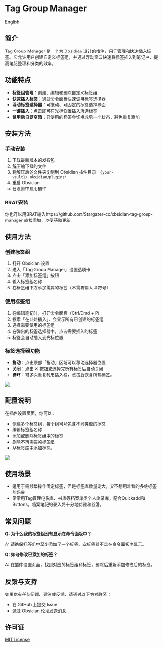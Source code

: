 # Tag Group Manager

[English](https://github.com/Stargazer-cc/addtags/blob/main/README-EN.md)

## 简介

Tag Group Manager 是一个为 Obsidian 设计的插件，用于管理和快速插入标签。它允许用户创建自定义标签组，并通过浮动窗口快速将标签插入到笔记中，提高笔记整理和分类的效率。

## 功能特点

- **标签组管理**：创建、编辑和删除自定义标签组
- **快速插入标签**：通过命令面板快速调用标签选择器
- **浮动标签选择器**：可拖动、可固定的标签选择界面
- **一键插入**：点击即可在光标位置插入所选标签
- **使用后自动变暗**：已使用的标签会切换成另一个状态，避免重复添加

## 安装方法

### 手动安装

1. 下载最新版本的发布包
2. 解压缩下载的文件
3. 将解压后的文件夹复制到 Obsidian 插件目录：`{your-vault}/.obsidian/plugins/`
4. 重启 Obsidian
5. 在设置中启用插件

### BRAT安装

你也可以用BRAT输入https://github.com/Stargazer-cc/obsidian-tag-group-manager 直接添加，以便获取更新。

## 使用方法

### 创建标签组

1. 打开 Obsidian 设置
2. 进入「Tag Group Manager」设置选项卡
3. 点击「添加标签组」按钮
4. 输入标签组名称
5. 在标签组下方添加需要的标签（不需要输入 # 符号）

### 使用标签组

1. 在编辑笔记时，打开命令面板（Ctrl/Cmd + P）
2. 搜索「在此处插入」，会显示所有已创建的标签组
3. 选择需要使用的标签组
4. 在弹出的标签选择器中，点击需要插入的标签
5. 标签会自动插入到光标位置

### 标签选择器功能

- **拖动**：点击顶部「拖动」区域可以移动选择器位置
- **关闭**：点击 ✕ 按钮或选择完所有标签后自动关闭
- **循环**：可多次重复利用插入框，点击后恢复所有标签。

![](https://github.com/Stargazer-cc/obsidian-tag-group-manager/blob/main/3.gif)

## 配置说明

在插件设置页面，你可以：

- 创建多个标签组，每个组可以包含不同类型的标签
- 编辑标签组名称
- 添加或删除标签组中的标签
- 删除不再需要的标签组
- 从标签库中添加标签。

![](https://github.com/Stargazer-cc/obsidian-tag-group-manager/blob/main/4.png)

## 使用场景

- 适用于需频繁操作固定标签，但是标签库数量庞大，又不想用难看的多级标签的场景
- 常常用Tag管理电影库、书库等档案库类个人收录库，配合Quickadd和Buttons，档案笔记的录入将十分地优雅和丝滑。
  
## 常见问题

**Q: 为什么我的标签组没有显示在命令面板中？**

A: 请确保标签组中至少添加了一个标签，空标签组不会在命令面板中显示。

**Q: 如何修改已添加的标签？**

A: 在插件设置页面，找到对应的标签组和标签，删除后重新添加修改后的标签。

## 反馈与支持

如果你有任何问题、建议或反馈，请通过以下方式联系：

- 在 GitHub 上提交 Issue
- 通过 Obsidian 论坛发送消息

## 许可证

[MIT License](LICENSE)
